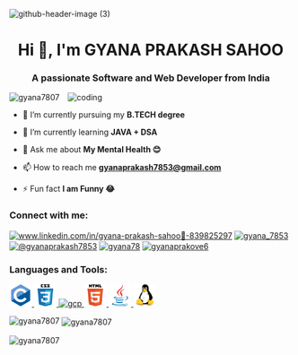 ![github-header-image (3)](https://github.com/GYana7807/Profile/assets/158683308/11016c5b-140b-4aee-a5ea-4bdcec730ed4)

<h1 align="center">Hi 👋, I'm GYANA PRAKASH SAHOO</h1>
<h3 align="center"> A passionate Software and Web Developer from India </h3>

<img align = "right" alt="coding" width="400" src="https://user-images.githubusercontent.com/115187902/230700872-d5f44b85-56c7-4e27-80a4-6e2db901e60c.gif">

<p align="left"> <img src="https://komarev.com/ghpvc/?username=gyana7807&label=Profile%20views&color=0e75b6&style=flat" alt="gyana7807" /> </p>

- 🔭 I’m currently pursuing my **B.TECH degree**

- 🌱 I’m currently learning **JAVA + DSA**

- 💬 Ask me about **My Mental Health 😊**

- 📫 How to reach me **gyanaprakash7853@gmail.com**

- ⚡ Fun fact **I am Funny 😂**

<h3 align="left">Connect with me:</h3>
<p align="left">
<a href="https://linkedin.com/in/www.linkedin.com/in/gyana-prakash-sahoo🦚-839825297" target="blank"><img align="center" src="https://raw.githubusercontent.com/rahuldkjain/github-profile-readme-generator/master/src/images/icons/Social/linked-in-alt.svg" alt="www.linkedin.com/in/gyana-prakash-sahoo🦚-839825297" height="30" width="40" /></a>
<a href="https://www.codechef.com/users/gyana_7853" target="blank"><img align="center" src="https://cdn.jsdelivr.net/npm/simple-icons@3.1.0/icons/codechef.svg" alt="gyana_7853" height="30" width="40" /></a>
<a href="https://www.hackerrank.com/@gyanaprakash7853" target="blank"><img align="center" src="https://raw.githubusercontent.com/rahuldkjain/github-profile-readme-generator/master/src/images/icons/Social/hackerrank.svg" alt="@gyanaprakash7853" height="30" width="40" /></a>
<a href="https://www.leetcode.com/gyana78" target="blank"><img align="center" src="https://raw.githubusercontent.com/rahuldkjain/github-profile-readme-generator/master/src/images/icons/Social/leet-code.svg" alt="gyana78" height="30" width="40" /></a>
<a href="https://auth.geeksforgeeks.org/user/gyanaprakove6" target="blank"><img align="center" src="https://raw.githubusercontent.com/rahuldkjain/github-profile-readme-generator/master/src/images/icons/Social/geeks-for-geeks.svg" alt="gyanaprakove6" height="30" width="40" /></a>
</p>

<h3 align="left">Languages and Tools:</h3>
<p align="left"> <a href="https://www.cprogramming.com/" target="_blank" rel="noreferrer"> <img src="https://raw.githubusercontent.com/devicons/devicon/master/icons/c/c-original.svg" alt="c" width="40" height="40"/> </a> <a href="https://www.w3schools.com/css/" target="_blank" rel="noreferrer"> <img src="https://raw.githubusercontent.com/devicons/devicon/master/icons/css3/css3-original-wordmark.svg" alt="css3" width="40" height="40"/> </a> <a href="https://cloud.google.com" target="_blank" rel="noreferrer"> <img src="https://www.vectorlogo.zone/logos/google_cloud/google_cloud-icon.svg" alt="gcp" width="40" height="40"/> </a> <a href="https://www.w3.org/html/" target="_blank" rel="noreferrer"> <img src="https://raw.githubusercontent.com/devicons/devicon/master/icons/html5/html5-original-wordmark.svg" alt="html5" width="40" height="40"/> </a> <a href="https://www.java.com" target="_blank" rel="noreferrer"> <img src="https://raw.githubusercontent.com/devicons/devicon/master/icons/java/java-original.svg" alt="java" width="40" height="40"/> </a> <a href="https://www.linux.org/" target="_blank" rel="noreferrer"> <img src="https://raw.githubusercontent.com/devicons/devicon/master/icons/linux/linux-original.svg" alt="linux" width="40" height="40"/> </a> </p>

<p><img align="left" src="https://github-readme-stats.vercel.app/api/top-langs?username=gyana7807&show_icons=true&locale=en&layout=compact" alt="gyana7807" /></p>

<p>&nbsp;<img align="center" src="https://github-readme-stats.vercel.app/api?username=gyana7807&show_icons=true&locale=en" alt="gyana7807" /></p>

<p><img align="center" src="https://github-readme-streak-stats.herokuapp.com/?user=gyana7807&" alt="gyana7807" /></p>
